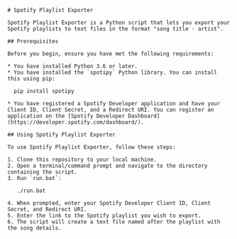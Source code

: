     # Spotify Playlist Exporter
    
    Spotify Playlist Exporter is a Python script that lets you export your Spotify playlists to text files in the format "song title - artist".
    
    ## Prerequisites
    
    Before you begin, ensure you have met the following requirements:
    
    * You have installed Python 3.6 or later.
    * You have installed the `spotipy` Python library. You can install this using pip:
      
      pip install spotipy
      
    * You have registered a Spotify Developer application and have your Client ID, Client Secret, and a Redirect URI. You can register an application on the [Spotify Developer Dashboard](https://developer.spotify.com/dashboard/).
    
    ## Using Spotify Playlist Exporter
    
    To use Spotify Playlist Exporter, follow these steps:
    
    1. Clone this repository to your local machine.
    2. Open a terminal/command prompt and navigate to the directory containing the script.
    3. Run `run.bat`:
       
       ./run.bat
       
    4. When prompted, enter your Spotify Developer Client ID, Client Secret, and Redirect URI.
    5. Enter the link to the Spotify playlist you wish to export.
    6. The script will create a text file named after the playlist with the song details.
    
    
